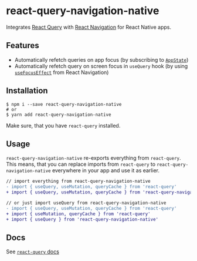 # react-query-navigation-native
Integrates [React Query](https://github.com/tannerlinsley/react-query) with [React Navigation](https://reactnavigation.org/) for React Native apps.

## Features

- Automatically refetch queries on app focus (by subscribing to [`AppState`](https://reactnative.dev/docs/appstate))
- Automatically refetch query on screen focus in `useQuery` hook (by using [`useFocusEffect`](https://reactnavigation.org/docs/use-focus-effect) from React Navigation)

## Installation

```
$ npm i --save react-query-navigation-native
# or
$ yarn add react-query-navigation-native
```

Make sure, that you have `react-query` installed.

## Usage

`react-query-navigation-native` re-exports everything from `react-query`. This means, that you can replace imports from `react-query` to `react-query-navigation-native` everywhere in your app and use it as earlier.

```diff
// import everything from react-query-navigation-native
- import { useQuery, useMutation, queryCache } from 'react-query'
+ import { useQuery, useMutation, queryCache } from 'react-query-navigation-native'

// or just import useQuery from react-query-navigation-native
- import { useQuery, useMutation, queryCache } from 'react-query'
+ import { useMutation, queryCache } from 'react-query'
+ import { useQuery } from 'react-query-navigation-native'
```

## Docs

See [`react-query` docs](https://github.com/tannerlinsley/react-query)
